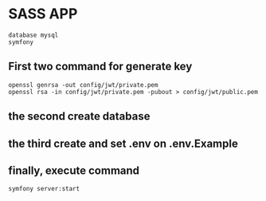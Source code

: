 #  SASS APP

```
database mysql
symfony

```

## First two command for generate key

```
openssl genrsa -out config/jwt/private.pem
openssl rsa -in config/jwt/private.pem -pubout > config/jwt/public.pem
```
## the second create database 
## the third create and set .env on .env.Example

## finally, execute command 

```
symfony server:start

```


